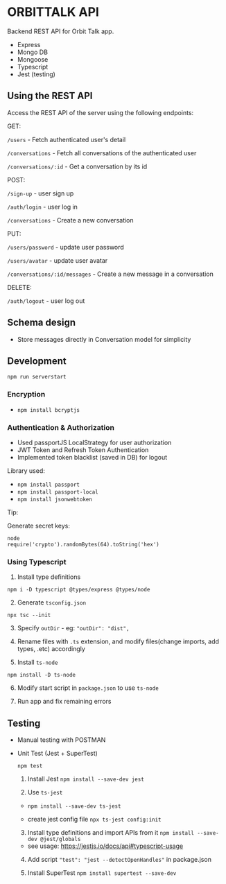 # ORBITTALK API
Backend REST API for Orbit Talk app.

* Express
* Mongo DB 
* Mongoose
* Typescript
* Jest (testing)

## Using the REST API

Access the REST API of the server using the following endpoints:

GET:

`/users` - Fetch authenticated user's detail 

`/conversations` - Fetch all conversations of the authenticated user 

`/conversations/:id` - Get a conversation by its id

POST: 

`/sign-up` - user sign up

`/auth/login` - user log in

`/conversations` - Create a new conversation

PUT:

`/users/password` - update user password

`/users/avatar` - update user avatar

`/conversations/:id/messages` - Create a new message in a conversation

DELETE:

`/auth/logout` - user log out


## Schema design

* Store messages directly in Conversation model for simplicity

## Development

`npm run serverstart`

### Encryption
* `npm install bcryptjs`

### Authentication & Authorization

* Used passportJS LocalStrategy for user authorization
* JWT Token and Refresh Token Authentication
* Implemented token blacklist (saved in DB) for logout

Library used:
* `npm install passport`
* `npm install passport-local`
* `npm install jsonwebtoken`

Tip:

Generate secret keys:

```
node
require('crypto').randomBytes(64).toString('hex')
```

### Using Typescript

1. Install type definitions

  `npm i -D typescript @types/express @types/node`

2. Generate `tsconfig.json`

  `npx tsc --init`

3. Specify `outDir` - eg: `"outDir": "dist",`

4. Rename files with `.ts` extension, and modify files(change imports, add types, .etc) accordingly

5. Install `ts-node`

  `npm install -D ts-node`

6. Modify start script in `package.json` to use `ts-node`

7. Run app and fix remaining errors

## Testing

* Manual testing with POSTMAN

* Unit Test (Jest + SuperTest)

  `npm test`

  1. Install Jest `npm install --save-dev jest`

  2. Use `ts-jest` 
  
    - `npm install --save-dev ts-jest`

    - create jest config file `npx ts-jest config:init`

  3. Install type definitions and import APIs from it `npm install --save-dev @jest/globals`

    - see usage: https://jestjs.io/docs/api#typescript-usage

  4. Add script `"test": "jest --detectOpenHandles"` in package.json

  5. Install SuperTest `npm install supertest --save-dev`





